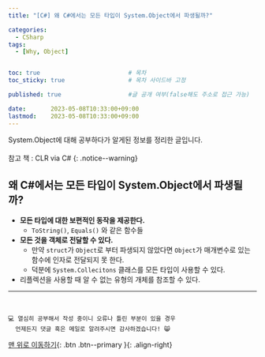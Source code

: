 ```yaml
---
title: "[C#] 왜 C#에서는 모든 타입이 System.Object에서 파생될까?"

categories:
  - CSharp
tags:
  - [Why, Object]


toc: true                         # 목차
toc_sticky: true                  # 목차 사이드바 고정

published: true                   #글 공개 여부(false해도 주소로 접근 가능)

date:       2023-05-08T10:33:00+09:00
lastmod:    2023-05-08T10:33:00+09:00
---
```


<!-- description : 25자에서 160자 사이 -->
System.Object에 대해 공부하다가 알게된 정보를 정리한 글입니다.<br>  
참고 책 : CLR via C#
{: .notice--warning}

## 왜 C#에서는 모든 타입이 System.Object에서 파생될까?

- **모든 타입에 대한 보편적인 동작을 제공한다.**
  - `ToString()`, `Equals()` 와 같은 함수들
- **모든 것을 객체로 전달할 수 있다.**
  - 만약 `struct`가 `Object`로 부터 파생되지 않았다면 `Object`가 매개변수로 있는 함수에 인자로 전달되지 못 한다.
  - 덕분에 `System.Collecitons` 클래스를 모든 타입이 사용할 수 있다.
- 리플렉션을 사용할 때 알 수 없는 유형의 개체를 참조할 수 있다.

***
<br>

    💻 열심히 공부해서 작성 중이니 오류나 틀린 부분이 있을 경우 
      언제든지 댓글 혹은 메일로 알려주시면 감사하겠습니다! 😸


[맨 위로 이동하기](#){: .btn .btn--primary }{: .align-right}